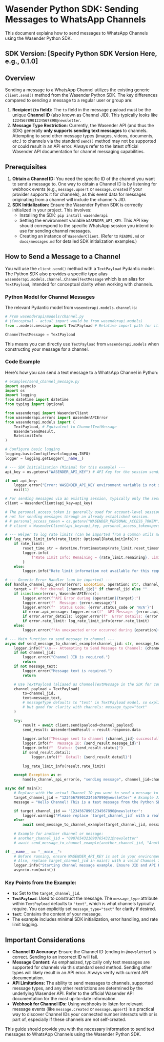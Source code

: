 # Wasender Python SDK: Sending Messages to WhatsApp Channels

This document explains how to send messages to WhatsApp Channels using the Wasender Python SDK.

## SDK Version: [Specify Python SDK Version Here, e.g., 0.1.0]

## Overview

Sending a message to a WhatsApp Channel utilizes the existing generic `client.send()` method from the Wasender Python SDK. The key differences compared to sending a message to a regular user or group are:

1.  **Recipient (`to` field):** The `to` field in the message payload must be the unique **Channel ID** (also known as Channel JID). This typically looks like `12345678901234567890@newsletter`.
2.  **Message Type Restriction:** Currently, the Wasender API (and thus the SDK) generally **only supports sending text messages** to channels. Attempting to send other message types (images, videos, documents, etc.) to channels via the standard `send()` method may not be supported or could result in an API error. Always refer to the latest official Wasender API documentation for channel messaging capabilities.

## Prerequisites

1.  **Obtain a Channel ID:** You need the specific ID of the channel you want to send a message to. One way to obtain a Channel ID is by listening for webhook events (e.g., `message.upsert` or `message.created` if your provider supports it for channels), as this event data for messages originating from a channel will include the channel's JID.
2.  **SDK Initialization:** Ensure the Wasender Python SDK is correctly initialized in your project. This involves:
    *   Installing the SDK: `pip install wasenderapi`
    *   Setting the environment variable `WASENDER_API_KEY`. This API key should correspond to the specific WhatsApp session you intend to use for sending channel messages.
    *   Creating an instance of `WasenderClient`.
    (Refer to `README.md` or `docs/messages.md` for detailed SDK initialization examples.)

## How to Send a Message to a Channel

You will use the `client.send()` method with a `TextPayload` Pydantic model. The Python SDK also provides a specific type alias `wasenderapi.models.channel.ChannelTextMessage` which is an alias for `TextPayload`, intended for conceptual clarity when working with channels.

### Python Model for Channel Messages

The relevant Pydantic model from `wasenderapi.models.channel` is:

```python
# From wasenderapi/models/channel.py
# (Conceptual - actual import would be from wasenderapi.models)
from ..models.message import TextPayload # Relative import path for illustration

ChannelTextMessage = TextPayload
```
This means you can directly use `TextPayload` from `wasenderapi.models` when constructing your message for a channel.

### Code Example

Here's how you can send a text message to a WhatsApp Channel in Python:

```python
# examples/send_channel_message.py
import asyncio
import os
import logging
from datetime import datetime
from typing import Optional

from wasenderapi import WasenderClient
from wasenderapi.errors import WasenderAPIError
from wasenderapi.models import (
    TextPayload, # Equivalent to ChannelTextMessage
    WasenderSendResult,
    RateLimitInfo
)

# Configure basic logging
logging.basicConfig(level=logging.INFO)
logger = logging.getLogger(__name__)

# --- SDK Initialization (Minimal for this example) ---
api_key = os.getenv("WASENDER_API_KEY") # API Key for the session sending the message

if not api_key:
    logger.error("Error: WASENDER_API_KEY environment variable is not set.")
    exit(1)

# For sending messages via an existing session, typically only the session's API key is needed.
client = WasenderClient(api_key=api_key)

# The personal_access_token is generally used for account-level session management (create, list, delete sessions),
# not for sending messages through an already established session.
# # personal_access_token = os.getenv("WASENDER_PERSONAL_ACCESS_TOKEN") # Token for account-level session operations
# # client = WasenderClient(api_key=api_key, personal_access_token=personal_access_token) # If needed for specific advanced scenarios or different auth models

# --- Helper to log rate limits (can be imported from a common utils module) ---
def log_rate_limit_info(rate_limit: Optional[RateLimitInfo]):
    if rate_limit:
        reset_time_str = datetime.fromtimestamp(rate_limit.reset_timestamp).strftime('%Y-%m-%d %H:%M:%S') if rate_limit.reset_timestamp else "N/A"
        logger.info(
            f"Rate Limit Info: Remaining = {rate_limit.remaining}, Limit = {rate_limit.limit}, Resets at = {reset_time_str}"
        )
    else:
        logger.info("Rate limit information not available for this request.")

# --- Generic Error Handler (can be imported) ---
def handle_channel_api_error(error: Exception, operation: str, channel_jid: Optional[str] = None):
    target = f" for channel {channel_jid}" if channel_jid else ""
    if isinstance(error, WasenderAPIError):
        logger.error(f"API Error during {operation}{target}:")
        logger.error(f"  Message: {error.message}")
        logger.error(f"  Status Code: {error.status_code or 'N/A'}")
        if error.api_message: logger.error(f"  API Message: {error.api_message}")
        if error.error_details: logger.error(f"  Error Details: {error.error_details}")
        if error.rate_limit: log_rate_limit_info(error.rate_limit)
    else:
        logger.error(f"An unexpected error occurred during {operation}{target}: {error}")

# --- Main function to send message to channel ---
async def send_message_to_channel_example(channel_jid: str, message_text: str):
    logger.info(f"\\n--- Attempting to Send Message to Channel: {channel_jid} ---")
    if not channel_jid:
        logger.error("Channel JID is required.")
        return
    if not message_text:
        logger.error("Message text is required.")
        return

    # Use TextPayload (aliased as ChannelTextMessage in the SDK for conceptual clarity)
    channel_payload = TextPayload(
        to=channel_jid,
        text=message_text,
        # messageType defaults to "text" in TextPayload model, so explicit set is optional
        # but good for clarity with channels: message_type="text"
    )

    try:
        result = await client.send(payload=channel_payload)
        send_result: WasenderSendResult = result.response.data
        
        logger.info(f"Message sent to channel {channel_jid} successfully.")
        logger.info(f"  Message ID: {send_result.message_id}")
        logger.info(f"  Status: {send_result.status}")
        if send_result.detail:
            logger.info(f"  Detail: {send_result.detail}")
        
        log_rate_limit_info(result.rate_limit)

    except Exception as e:
        handle_channel_api_error(e, "sending message", channel_jid=channel_jid)

async def main():
    # Replace with the actual Channel ID you want to send a message to
    target_channel_jid = "12345678901234567890@newsletter" # Example JID
    message = "Hello Channel! This is a test message from the Python SDK."

    if target_channel_jid == "12345678901234567890@newsletter":
        logger.warning("Please replace `target_channel_jid` with a real Channel ID before running.")
    else:
        await send_message_to_channel_example(target_channel_jid, message)
    
    # Example for another channel or message:
    # another_channel_jid = "09876543210987654321@newsletter"
    # await send_message_to_channel_example(another_channel_jid, "Another important update!")

if __name__ == "__main__":
    # Before running, ensure WASENDER_API_KEY is set in your environment.
    # Also, replace target_channel_jid in main() with a valid Channel ID.
    logger.info("Starting channel message example. Ensure JID and API Key are set.")
    asyncio.run(main())

```

### Key Points from the Example:

-   **`to`**: Set to the `target_channel_jid`.
-   **`TextPayload`**: Used to construct the message. The `message_type` attribute within `TextPayload` defaults to `"text"`, which is what channels typically require. You can explicitly set `message_type="text"` for clarity if desired.
-   **`text`**: Contains the content of your message.
-   The example includes minimal SDK initialization, error handling, and rate limit logging.

## Important Considerations

-   **Channel ID Accuracy:** Ensure the Channel ID (ending in `@newsletter`) is correct. Sending to an incorrect ID will fail.
-   **Message Content:** As emphasized, typically only text messages are supported for channels via this standard send method. Sending other types will likely result in an API error. Always verify with current API documentation.
-   **API Limitations:** The ability to send messages to channels, supported message types, and any other restrictions are determined by the underlying Wasender API. Refer to the official Wasender API documentation for the most up-to-date information.
-   **Webhook for Channel IDs:** Using webhooks to listen for relevant message events (like `message.created` or `message.upsert`) is a practical way to discover Channel IDs your connected number interacts with or is part of, especially if these channels are not self-created.

This guide should provide you with the necessary information to send text messages to WhatsApp Channels using the Wasender Python SDK.
